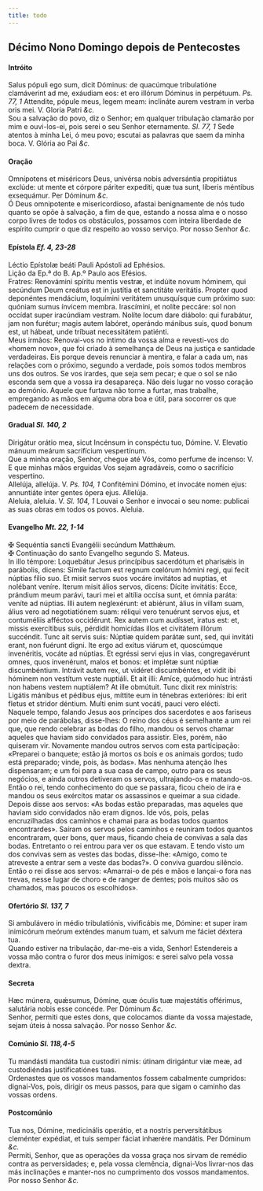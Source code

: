```yaml
---
title: todo
---
```

<h2 class="text-center">Décimo Nono Domingo depois de Pentecostes</h2>

<h4 class="text-center">Intróito</h4>
<div class="container-fluid">
<div class="row">
<div class="dropcap text-justify">
Salus pópuli ego sum, dicit Dóminus: de quacúmque tribulatióne clamáverint ad me, exáudiam eos: et ero illórum Dóminus in perpétuum. <em>Ps. 77, 1</em> Attendite, pópule meus, legem meam: inclináte aurem vestram in verba oris mei.
V. Gloria Patri <em>&c.</em>
</div>
<div class="dropcap text-justify">
Sou a salvação do povo, diz o Senhor; em qualquer tribulação clamarão por mim e ouvi-los-ei, pois serei o seu Senhor eternamente. <em>Sl. 77, 1</em> Sede atentos à minha Lei, ó meu povo; escutai as palavras que saem da minha boca.
V. Glória ao Pai <em>&c.</em>
</div>
</div>
</div>

<h4 class="text-center">Oração</h4>
<div class="container-fluid">
<div class="row">
<div class="dropcap text-justify">
Omnípotens et miséricors Deus, univérsa nobis adversántia propitiátus exclúde: ut mente et córpore páriter expedíti, quæ tua sunt, líberis méntibus exsequámur. Per Dóminum <em>&c.</em>
</div>
<div class="dropcap text-justify">
Ó Deus omnipotente e misericordioso, afastai benignamente de nós tudo quanto se opõe à salvação, a fim de que, estando a nossa alma e o nosso corpo livres de todos os obstáculos, possamos com inteira liberdade de espírito cumprir o que diz respeito ao vosso serviço. Por nosso Senhor <em>&c.</em>
</div>
</div>
</div>

<h4 class="text-center">Epístola <em>Ef. 4, 23-28</em></h4>
<div class="container-fluid">
<div class="row">
<div class="text-justify">
Léctio Epístolæ beáti Pauli Apóstoli ad Ephésios.
</div>
<div class="text-justify">
Lição da Ep.ª do B. Ap.º Paulo aos Efésios.
</div>
<div class="dropcap text-justify">
Fratres: Renovámini spíritu mentis vestræ, et indúite novum hóminem, qui secúndum Deum creátus est in justítia et sanctitáte veritátis. Propter quod deponéntes mendácium, loquímini veritátem unusquísque cum próximo suo: quóniam sumus ínvicem membra. Irascímini, et nolíte peccáre: sol non occídat super iracúndiam vestram. Nolíte locum dare diábolo: qui furabátur, jam non furétur; magis autem labóret, operándo mánibus suis, quod bonum est, ut hábeat, unde tríbuat necessitátem patiénti.
</div>
<div class="dropcap text-justify">
Meus irmãos: Renovai-vos no íntimo da vossa alma e revesti-vos do «homem novo», que foi criado à semelhança de Deus na justiça e santidade verdadeiras. Eis porque deveis renunciar à mentira, e falar a cada um, nas relações com o próximo, segundo a verdade, pois somos todos membros uns dos outros. Se vos irardes, que seja sem pecar; e que o sol se não esconda sem que a vossa ira desapareça. Não deis lugar no vosso coração ao demónio. Aquele que furtava não torne a furtar, mas trabalhe, empregando as mãos em alguma obra boa e útil, para socorrer os que padecem de necessidade.
</div>
</div>
</div>

<h4 class="text-center">Gradual <em>Sl. 140, 2</em></h4>
<div class="container-fluid">
<div class="row">
<div class="dropcap text-justify">
Dirigátur orátio mea, sicut Incénsum in conspéctu tuo, Dómine. V. Elevatio mánuum meárum sacrifícium vespertínum.
</div>
<div class="dropcap text-justify">
Que a minha oração, Senhor, chegue até Vós, como perfume de incenso: V. E que minhas mãos erguidas Vos sejam agradáveis, como o sacrifício vespertino.
</div>
<div class="text-justify">
Allelúja, allelúja. V. <em>Ps. 104, 1</em> Confitémini Dómino, et invocáte nomen ejus: annuntiáte inter gentes ópera ejus. Allelúja.
</div>
<div class="text-justify">
Aleluia, aleluia. V. <em>Sl. 104, 1</em> Louvai o Senhor e invocai o seu nome: publicai as suas obras em todos os povos. Aleluia.
</div>
</div>
</div>

<h4 class="text-center">Evangelho <em>Mt. 22, 1-14</em></h4>
<div class="container-fluid">
<div class="row">
<div class="text-justify">
<span class="text-danger">&#10016;</span> Sequéntia sancti Evangélii secúndum Matthǽum.
</div>
<div class="text-justify">
<span class="text-danger">&#10016;</span> Continuação do santo Evangelho segundo S. Mateus.
</div>
<div class="dropcap text-justify">
In illo témpore: Loquebátur Jesus princípibus sacerdótum et pharisǽis in parábolis, dicens: Símile factum est regnum cœlórum hómini regi, qui fecit núptias fílio suo. Et misit servos suos vocáre invitátos ad nuptias, et nolébant veníre. Iterum misit álios servos, dicens: Dícite invitátis: Ecce, prándium meum parávi, tauri mei et altília occísa sunt, et ómnia paráta: veníte ad núptias. Illi autem neglexérunt: et abiérunt, álius in villam suam, álius vero ad negotiatiónem suam: réliqui vero tenuérunt servos ejus, et contuméliis afféctos occidérunt. Rex autem cum audísset, iratus est: et, missis exercítibus suis, pérdidit homicídas illos et civitátem illórum succéndit. Tunc ait servis suis: Núptiæ quidem parátæ sunt, sed, qui invitáti erant, non fuérunt digni. Ite ergo ad exitus viárum et, quoscúmque invenéritis, vocáte ad núptias. Et egréssi servi ejus in vias, congregavérunt omnes, quos invenérunt, malos et bonos: et implétæ sunt núptiæ discumbéntium. Intrávit autem rex, ut vidéret discumbéntes, et vidit ibi hóminem non vestítum veste nuptiáli. Et ait illi: Amíce, quómodo huc intrásti non habens vestem nuptiálem? At ille obmútuit. Tunc dixit rex minístris: Ligátis mánibus et pédibus ejus, míttite eum in ténebras exterióres: ibi erit fletus et stridor déntium. Multi enim sunt vocáti, pauci vero elécti.
</div>
<div class="dropcap text-justify">
Naquele tempo, falando Jesus aos príncipes dos sacerdotes e aos fariseus por meio de parábolas, disse-lhes: O reino dos céus é semelhante a um rei que, que rendo celebrar as bodas do filho, mandou os servos chamar aqueles que haviam sido convidados para assistir. Eles, porém, não quiseram vir. Novamente mandou outros servos com esta participação: «Preparei o banquete; estão já mortos os bois e os animais gordos; tudo está preparado; vinde, pois, às bodas». Mas nenhuma atenção lhes dispensaram; e um foi para a sua casa de campo, outro para os seus negócios, e ainda outros detiveram os servos, ultrajando-os e matando-os. Então o rei, tendo conhecimento do que se passara, ficou cheio de ira e mandou os seus exércitos matar os assassinos e queimar a sua cidade. Depois disse aos servos: «As bodas estão preparadas, mas aqueles que haviam sido convidados não eram dignos. Ide vós, pois, pelas encruzilhadas dos caminhos e chamai para as bodas todos quantos encontrardes». Saíram os servos pelos caminhos e reuniram todos quantos encontraram, quer bons, quer maus, ficando cheia de convivas a sala das bodas. Entretanto o rei entrou para ver os que estavam. E tendo visto um dos convivas sem as vestes das bodas, disse-lhe: «Amigo, como te atreveste a entrar sem a veste das bodas?». O conviva guardou silêncio. Então o rei disse aos servos: «Amarrai-o de pés e mãos e lançai-o fora nas trevas, nesse lugar de choro e de ranger de dentes; pois muitos são os chamados, mas poucos os escolhidos».
</div>
</div>
</div>

<h4 class="text-center">Ofertório <em>Sl. 137, 7</em></h4>
<div class="container-fluid">
<div class="row">
<div class="dropcap text-justify">
Si ambulávero in médio tribulatiónis, vivificábis me, Dómine: et super iram inimicórum meórum exténdes manum tuam, et salvum me fáciet déxtera tua.
</div>
<div class="dropcap text-justify">
Quando estiver na tribulação, dar-me-eis a vida, Senhor! Estendereis a vossa mão contra o furor dos meus inimigos: e serei salvo pela vossa dextra.
</div>
</div>
</div>

<h4 class="text-center">Secreta</h4>
<div class="container-fluid">
<div class="row">
<div class="dropcap text-justify">
Hæc múnera, quǽsumus, Dómine, quæ óculis tuæ majestátis offérimus, salutária nobis esse concéde. Per Dóminum <em>&c.</em>
</div>
<div class="dropcap text-justify">
Senhor, permiti que estes dons, que colocamos diante da vossa majestade, sejam úteis à nossa salvação. Por nosso Senhor <em>&c.</em>
</div>
</div>
</div>

<h4 class="text-center">Comúnio <em>Sl. 118,4-5</em></h4>
<div class="container-fluid">
<div class="row">
<div class="dropcap text-justify">
Tu mandásti mandáta tua custodíri nimis: útinam dirigántur viæ meæ, ad custodiéndas justificatiónes tuas.
</div>
<div class="dropcap text-justify">
Ordenastes que os vossos mandamentos fossem cabalmente cumpridos: dignai-Vos, pois, dirigir os meus passos, para que sigam o caminho das vossas ordens.
</div>
</div>
</div>

<h4 class="text-center">Postcomúnio</h4>
<div class="container-fluid">
<div class="row">
<div class="dropcap text-justify">
Tua nos, Dómine, medicinális operátio, et a nostris perversitátibus cleménter expédiat, et tuis semper fáciat inhærére mandátis. Per Dóminum <em>&c.</em>
</div>
<div class="dropcap text-justify">
Permiti, Senhor, que as operações da vossa graça nos sirvam de remédio contra as perversidades; e, pela vossa clemência, dignai-Vos livrar-nos das más inclinações e manter-nos no cumprimento dos vossos mandamentos. Por nosso Senhor <em>&c.</em>
</div>
</div>
</div>
